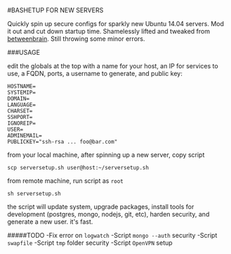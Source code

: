 #BASHETUP FOR NEW SERVERS

Quickly spin up secure configs for sparkly new Ubuntu 14.04 servers. Mod it out and cut down startup time. Shamelessly lifted and tweaked from [betweenbrain](https://github.com/betweenbrain/ubuntu-web-server-build-script). Still throwing some minor errors.

###USAGE

edit the globals at the top with a name for your host, an IP for services to use, a FQDN, ports, a username to generate, and public key:
```
HOSTNAME=
SYSTEMIP=
DOMAIN=
LANGUAGE=
CHARSET=
SSHPORT=
IGNOREIP=
USER=
ADMINEMAIL=
PUBLICKEY="ssh-rsa ... foo@bar.com"
```

from your local machine, after spinning up a new server, copy script
```
scp serversetup.sh user@host:~/serversetup.sh
```

from remote machine, run script as `root`
```
sh serversetup.sh
```

the script will update system, upgrade packages, install tools for development (postgres, mongo, nodejs, git, etc), harden security, and generate a new user. it's fast.

#####TODO
-Fix error on `logwatch`
-Script `mongo --auth` security
-Script `swapfile`
-Script `tmp` folder security
-Script `OpenVPN` setup

